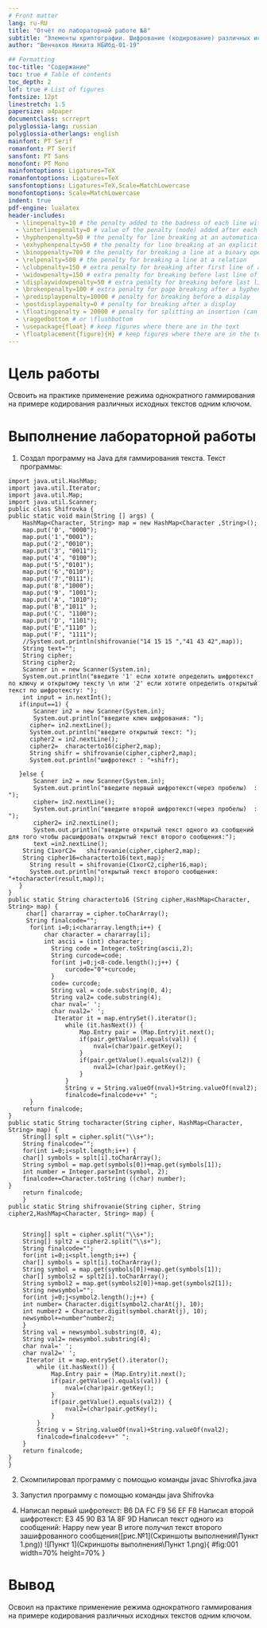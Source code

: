 ```yaml
---
# Front matter
lang: ru-RU
title: "Отчёт по лабораторной работе №8"
subtitle: "Элементы криптографии. Шифрование (кодирование) различных исходных текстов одним ключом"
author: "Венчаков Никита НБИбд-01-19"

## Formatting
toc-title: "Содержание"
toc: true # Table of contents
toc_depth: 2
lof: true # List of figures
fontsize: 12pt
linestretch: 1.5
papersize: a4paper
documentclass: scrreprt
polyglossia-lang: russian
polyglossia-otherlangs: english
mainfont: PT Serif
romanfont: PT Serif
sansfont: PT Sans
monofont: PT Mono
mainfontoptions: Ligatures=TeX
romanfontoptions: Ligatures=TeX
sansfontoptions: Ligatures=TeX,Scale=MatchLowercase
monofontoptions: Scale=MatchLowercase
indent: true
pdf-engine: lualatex
header-includes:
  - \linepenalty=10 # the penalty added to the badness of each line within a paragraph (no associated penalty node) Increasing the value makes tex try to have fewer lines in the paragraph.
  - \interlinepenalty=0 # value of the penalty (node) added after each line of a paragraph.
  - \hyphenpenalty=50 # the penalty for line breaking at an automatically inserted hyphen
  - \exhyphenpenalty=50 # the penalty for line breaking at an explicit hyphen
  - \binoppenalty=700 # the penalty for breaking a line at a binary operator
  - \relpenalty=500 # the penalty for breaking a line at a relation
  - \clubpenalty=150 # extra penalty for breaking after first line of a paragraph
  - \widowpenalty=150 # extra penalty for breaking before last line of a paragraph
  - \displaywidowpenalty=50 # extra penalty for breaking before last line before a display math
  - \brokenpenalty=100 # extra penalty for page breaking after a hyphenated line
  - \predisplaypenalty=10000 # penalty for breaking before a display
  - \postdisplaypenalty=0 # penalty for breaking after a display
  - \floatingpenalty = 20000 # penalty for splitting an insertion (can only be split footnote in standard LaTeX)
  - \raggedbottom # or \flushbottom
  - \usepackage{float} # keep figures where there are in the text
  - \floatplacement{figure}{H} # keep figures where there are in the text
---
```



# Цель работы

Освоить на практике применение режима однократного гаммирования на примере кодирования различных исходных текстов одним ключом.


# Выполнение лабораторной работы
1. Создал программу на Java для гаммирования текста. Текст программы:
```
import java.util.HashMap;
import java.util.Iterator;
import java.util.Map;
import java.util.Scanner;
public class Shifrovka {
public static void main(String [] args) {
	HashMap<Character, String> map = new HashMap<Character ,String>();
	map.put('0', "0000");
	map.put('1',"0001");
	map.put('2',"0010");
	map.put('3', "0011");
	map.put('4', "0100");
	map.put('5',"0101");
	map.put('6',"0110");
	map.put('7',"0111");
	map.put('8',"1000");
	map.put('9', "1001");
	map.put('A', "1010");
	map.put('B',"1011" );
	map.put('C', "1100");
	map.put('D', "1101");
	map.put('E',"1110" );
	map.put('F', "1111");
	//System.out.println(shifrovanie("14 15 15 ","41 43 42",map));
	String text="";
	String cipher;
	String cipher2; 
	Scanner in = new Scanner(System.in);
    System.out.println("введите '1' если хотите определить шифротекст по ключу и открытому тексту \n или '2' если хотите определить открытый текст по шифротексту: ");
    int input = in.nextInt();
   if(input==1) {
	   Scanner in2 = new Scanner(System.in);
	   System.out.println("введите ключ шифрования: "); 
	  cipher= in2.nextLine();
	  System.out.println("введите открытый текст: ");
	  cipher2 = in2.nextLine();
	  cipher2=  characterto16(cipher2,map);
	  String shifr = shifrovanie(cipher,cipher2,map);
	  System.out.println("шифротекст : "+shifr);
	  
   }else {
	   Scanner in2 = new Scanner(System.in);
	   System.out.println("введите первый шифротекст(через пробелы)  : ");
	   cipher= in2.nextLine();
	   System.out.println("введите второй шифротекст(через пробелы)  : ");
	   cipher2= in2.nextLine();
	   System.out.println("введите открытый текст одного из сообщений для того чтобы расшифровать открытый текст второго сообщения:");
	   text =in2.nextLine();
	String C1xorC2=   shifrovanie(cipher,cipher2,map);
	String cipher16=characterto16(text,map);
	  String result = shifrovanie(C1xorC2,cipher16,map);
	  System.out.println("открытый текст второго сообщения: "+tocharacter(result,map));  
   }
}
public static String characterto16 (String cipher,HashMap<Character, String> map) {
	 char[] chararray = cipher.toCharArray();
	 String finalcode="";
	  for(int i=0;i<chararray.length;i++) {
		  char character = chararray[i];
		  int ascii = (int) character;
			String code = Integer.toString(ascii,2);
			String curcode=code;
			for(int j=0;j<8-code.length();j++) {
				curcode="0"+curcode;
			}
			code= curcode;
			String val = code.substring(0, 4);
			String val2= code.substring(4);
			char nval=' ';
			char nval2=' ';
			 Iterator it = map.entrySet().iterator();
			    while (it.hasNext()) {
			        Map.Entry pair = (Map.Entry)it.next();
			        if(pair.getValue().equals(val)) {
			        	nval=(char)pair.getKey();
			        }
			        if(pair.getValue().equals(val2)) {
			        	nval2=(char)pair.getKey();
			        }
			    }
			    String v = String.valueOf(nval)+String.valueOf(nval2);
			    finalcode=finalcode+v+" ";	
	  }
	return finalcode;
}
public static String tocharacter(String cipher, HashMap<Character, String> map) {
	String[] splt = cipher.split("\\s+");
	String finalcode="";
	for(int i=0;i<splt.length;i++) {
	char[] symbols = splt[i].toCharArray();
	String symbol = map.get(symbols[0])+map.get(symbols[1]);
	int number = Integer.parseInt(symbol, 2);
	finalcode+=Character.toString ((char) number);
}
	return finalcode;
	}
public static String shifrovanie(String cipher, String cipher2,HashMap<Character, String> map) {
	
	
	String[] splt = cipher.split("\\s+");
	String[] splt2 = cipher2.split("\\s+");
	String finalcode="";
	for(int i=0;i<splt.length;i++) {	
	char[] symbols = splt[i].toCharArray();
	String symbol = map.get(symbols[0])+map.get(symbols[1]);
	char[] symbols2 = splt2[i].toCharArray();
	String symbol2 = map.get(symbols2[0])+map.get(symbols2[1]);
	String newsymbol="";
	for(int j=0;j<symbol2.length();j++) {
	int number=	Character.digit(symbol2.charAt(j), 10);
	int number2 = Character.digit(symbol.charAt(j), 10);
	newsymbol+=number^number2;
	}
	String val = newsymbol.substring(0, 4);
	String val2= newsymbol.substring(4);
	char nval=' ';
	char nval2=' ';
	 Iterator it = map.entrySet().iterator();
	    while (it.hasNext()) {
	        Map.Entry pair = (Map.Entry)it.next();
	        if(pair.getValue().equals(val)) {
	        	nval=(char)pair.getKey();
	        }
	        if(pair.getValue().equals(val2)) {
	        	nval2=(char)pair.getKey();
	        }
	    }
	    String v = String.valueOf(nval)+String.valueOf(nval2);
	    finalcode=finalcode+v+" ";    
	}
	return finalcode;
}
}

```


2. Скомпилировал программу с помощью команды javac Shivrofka.java

3. Запустил программу с помощью команды java Shifrovka 

4. Написал первый шифротекст: B6 DA FC F9 56 EF F8
Написал второй шифротекст: E3 45 90 B3 1A 8F 9D
Написал текст одного из сообщений: Happy new year
В итоге получил текст второго зашифрованного сообщения([рис.№1](Скриншоты выполнения\Пункт 1.png))
![Пункт 1](Скриншоты выполнения\Пункт 1.png){ #fig:001 width=70% height=70% }


# Вывод

Освоил на практике применение режима однократного гаммирования на примере кодирования различных исходных текстов одним ключом.